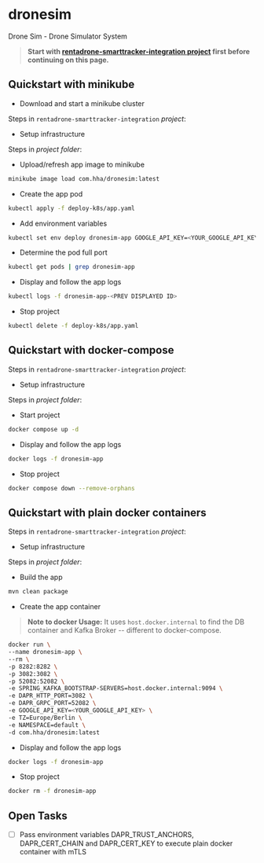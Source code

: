 # dronesim
Drone Sim - Drone Simulator System

>**Start with [rentadrone-smarttracker-integration project](https://github.com/satspeedy/rentadrone-smarttracker-integration) first before continuing on this page.**

## Quickstart with minikube

- Download and start a minikube cluster

Steps in `rentadrone-smarttracker-integration` _project_:

- Setup infrastructure

Steps in _project folder_:

- Upload/refresh app image to minikube
```bash
minikube image load com.hha/dronesim:latest
```
- Create the app pod
```bash
kubectl apply -f deploy-k8s/app.yaml
```
- Add environment variables
```bash
kubectl set env deploy dronesim-app GOOGLE_API_KEY=<YOUR_GOOGLE_API_KEY>
```
- Determine the pod full port
```bash
kubectl get pods | grep dronesim-app
```
- Display and follow the app logs
```bash
kubectl logs -f dronesim-app-<PREV DISPLAYED ID>
```
- Stop project
```bash
kubectl delete -f deploy-k8s/app.yaml
```

## Quickstart with docker-compose
Steps in `rentadrone-smarttracker-integration` _project_:

- Setup infrastructure

Steps in _project folder_:

- Start project
```bash
docker compose up -d
```
- Display and follow the app logs
```bash
docker logs -f dronesim-app
```
- Stop project
```bash
docker compose down --remove-orphans
```

## Quickstart with plain docker containers
Steps in `rentadrone-smarttracker-integration` _project_:

- Setup infrastructure

Steps in _project folder_:

- Build the app
```bash
mvn clean package
```
- Create the app container
>**Note to docker Usage:** It uses `host.docker.internal` to find the DB container and Kafka Broker -- different to docker-compose.

```bash
docker run \
--name dronesim-app \
--rm \
-p 8282:8282 \
-p 3082:3082 \
-p 52082:52082 \
-e SPRING_KAFKA_BOOTSTRAP-SERVERS=host.docker.internal:9094 \
-e DAPR_HTTP_PORT=3082 \
-e DAPR_GRPC_PORT=52082 \
-e GOOGLE_API_KEY=<YOUR_GOOGLE_API_KEY> \
-e TZ=Europe/Berlin \
-e NAMESPACE=default \
-d com.hha/dronesim:latest
```
- Display and follow the app logs
```bash
docker logs -f dronesim-app
```
- Stop project
```bash
docker rm -f dronesim-app
```

## Open Tasks
- [ ] Pass environment variables DAPR_TRUST_ANCHORS, DAPR_CERT_CHAIN and DAPR_CERT_KEY to execute plain docker container with mTLS
